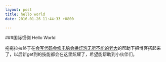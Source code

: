 ```yaml
---
layout:	post
title: hello world
date: 2016-01-26 11:44:33 +0800

---
```

###国际惯例 Hello World

拖拖拉拉终于在[会写代码会修电脑会换灯泡无所不能的老大][id]的帮助下把博客搭起来了，以后新get到的技能都会在这里炫耀了，希望能帮助到小伙伴们。

[id]: http://www.gfzj.us/




